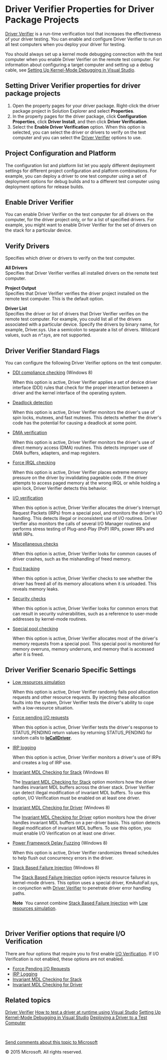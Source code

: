 <span id="vsdriver.driver_verifier_properties_for__driver_projects"></span>Driver Verifier Properties for Driver Package Projects
=================================================================================================================================

[Driver Verifier](devtest.driver_verifier) is a run-time verification tool that increases the effectiveness of your driver testing. You can enable and configure Driver Verifier to run on all test computers when you deploy your driver for testing.

You should always set up a kernel mode debugging connection with the test computer when you enable Driver Verifier on the remote test computer. For information about configuring a target computer and setting up a debug cable, see [Setting Up Kernel-Mode Debugging in Visual Studio](debugger.setting_up_kernel-mode_debugging_in_visual_studio).

<span id="Setting_Driver_Verifier_properties_for_driver_package_projects"></span><span id="setting_driver_verifier_properties_for_driver_package_projects"></span><span id="SETTING_DRIVER_VERIFIER_PROPERTIES_FOR_DRIVER_PACKAGE_PROJECTS"></span>Setting Driver Verifier properties for driver package projects
-----------------------------------------------------------------------------------------------------------------------------------------------------------------------------------------------------------------------------------------------------------------------------------------------------------------

1.  Open the property pages for your driver package. Right-click the driver package project in Solution Explorer and select **Properties**.
2.  In the property pages for the driver package, click **Configuration Properties**, click **Driver Install**, and then click **Driver Verification**.
3.  Select the **Enable Driver Verification** option. When this option is selected, you can select the driver or drivers to verify on the test computer and you can select the [Driver Verifier](devtest.driver_verifier) options to use.

<span id="Project_Configuration_and_Platform"></span><span id="project_configuration_and_platform"></span><span id="PROJECT_CONFIGURATION_AND_PLATFORM"></span>Project Configuration and Platform
-------------------------------------------------------------------------------------------------------------------------------------------------------------------------------------------------

The configuration list and platform list let you apply different deployment settings for different project configuration and platform combinations. For example, you can deploy a driver to one test computer using a set of deployment options for debug builds and to a different test computer using deployment options for release builds.

<span id="Enable_Driver_Verifier"></span><span id="enable_driver_verifier"></span><span id="ENABLE_DRIVER_VERIFIER"></span>Enable Driver Verifier
-------------------------------------------------------------------------------------------------------------------------------------------------

You can enable Driver Verifier on the test computer for all drivers on the computer, for the driver project only, or for a list of specified drivers. For example, you might want to enable Driver Verifier for the set of drivers on the stack for a particular device.

<span id="Verify_Drivers"></span><span id="verify_drivers"></span><span id="VERIFY_DRIVERS"></span>Verify Drivers
-----------------------------------------------------------------------------------------------------------------

Specifies which driver or drivers to verify on the test computer.

<span id="All_Drivers"></span><span id="all_drivers"></span><span id="ALL_DRIVERS"></span>**All Drivers**  
Specifies that Driver Verifier verifies all installed drivers on the remote test computer.

<span id="Project_Output"></span><span id="project_output"></span><span id="PROJECT_OUTPUT"></span>**Project Output**  
Specifies that Driver Verifier verifies the driver project installed on the remote test computer. This is the default option.

<span id="Driver_List"></span><span id="driver_list"></span><span id="DRIVER_LIST"></span>**Driver List**  
Specifies the driver or list of drivers that Driver Verifier verifies on the remote test computer. For example, you could list all of the drivers associated with a particular device. Specify the drivers by binary name, for example, Driver.sys. Use a semicolon to separate a list of drivers. Wildcard values, such as *n\*.sys*, are not supported.

<span id="Driver_Verifier_Standard_Flags"></span><span id="driver_verifier_standard_flags"></span><span id="DRIVER_VERIFIER_STANDARD_FLAGS"></span>Driver Verifier Standard Flags
---------------------------------------------------------------------------------------------------------------------------------------------------------------------------------

You can configure the following Driver Verifier options on the test computer.

-   [DDI compliance checking](devtest.ddi_compliance_checking) (Windows 8)

    When this option is active, Driver Verifier applies a set of device driver interface (DDI) rules that check for the proper interaction between a driver and the kernel interface of the operating system.

-   [Deadlock detection](devtest.deadlock_detection)

    When this option is active, Driver Verifier monitors the driver's use of spin locks, mutexes, and fast mutexes. This detects whether the driver's code has the potential for causing a deadlock at some point.

-   [DMA verification](devtest.dma_verification)

    When this option is active, Driver Verifier monitors the driver's use of direct memory access (DMA) routines. This detects improper use of DMA buffers, adapters, and map registers.

-   [Force IRQL checking](devtest.force_irql_checking)

    When this option is active, Driver Verifier places extreme memory pressure on the driver by invalidating pageable code. If the driver attempts to access paged memory at the wrong IRQL or while holding a spin lock, Driver Verifier detects this behavior.

-   [I/O verification](devtest.i_o_verification)

    When this option is active, Driver Verifier allocates the driver's Interrupt Request Packets (IRPs) from a special pool, and monitors the driver's I/O handling. This detects illegal or inconsistent use of I/O routines. Driver Verifier also monitors the calls of several I/O Manager routines and performs stress testing of Plug-and-Play (PnP) IRPs, power IRPs and WMI IRPs.

-   [Miscellaneous checks](devtest.miscellaneous_checks)

    When this option is active, Driver Verifier looks for common causes of driver crashes, such as the mishandling of freed memory.

-   [Pool tracking](devtest.pool_tracking)

    When this option is active, Driver Verifier checks to see whether the driver has freed all of its memory allocations when it is unloaded. This reveals memory leaks.

-   [Security checks](devtest.security_checks)

    When this option is active, Driver Verifier looks for common errors that can result in security vulnerabilities, such as a reference to user-mode addresses by kernel-mode routines.

-   [Special pool checking](devtest.special_pool)

    When this option is active, Driver Verifier allocates most of the driver's memory requests from a special pool. This special pool is monitored for memory overruns, memory underruns, and memory that is accessed after it is freed.

<span id="Driver_Verifier_Scenario_Specific_Settings"></span><span id="driver_verifier_scenario_specific_settings"></span><span id="DRIVER_VERIFIER_SCENARIO_SPECIFIC_SETTINGS"></span>Driver Verifier Scenario Specific Settings
---------------------------------------------------------------------------------------------------------------------------------------------------------------------------------------------------------------------------------

-   [Low resources simulation](devtest.low_resources_simulation)

    When this option is active, Driver Verifier randomly fails pool allocation requests and other resource requests. By injecting these allocation faults into the system, Driver Verifier tests the driver's ability to cope with a low-resource situation.

-   [Force pending I/O requests](devtest.force_pending_i_o_requests)

    When this option is active, Driver Verifier tests the driver's response to STATUS\_PENDING return values by returning STATUS\_PENDING for random calls to [**IoCallDriver**](kernel.iocalldriver).

-   [IRP logging](devtest.irp_logging)

    When this option is active, Driver Verifier monitors a driver's use of IRPs and creates a log of IRP use.

-   [Invariant MDL Checking for Stack](devtest.invariant_mdl_checking_for_stack) (Windows 8)

    The [Invariant MDL Checking for Stack](devtest.invariant_mdl_checking_for_stack) option monitors how the driver handles invariant MDL buffers across the driver stack. Driver Verifier can detect illegal modification of invariant MDL buffers. To use this option, I/O Verification must be enabled on at least one driver.

-   [Invariant MDL Checking for Driver](devtest.invariant_mdl_checking_for_driver) (Windows 8)

    The [Invariant MDL Checking for Driver](devtest.invariant_mdl_checking_for_driver) option monitors how the driver handles invariant MDL buffers on a per-driver basis. This option detects illegal modification of invariant MDL buffers. To use this option, you must enable I/O Verification on at least one driver.

-   [Power Framework Delay Fuzzing](devtest.concurrency_stress_test) (Windows 8)

    When this option is active, Driver Verifier randomizes thread schedules to help flush out concurrency errors in the driver.

-   [Stack Based Failure Injection](devtest.stack_based_failure_injection) (Windows 8)

    The [Stack Based Failure Injection](devtest.stack_based_failure_injection) option injects resource failures in kernel-mode drivers. This option uses a special driver, KmAutoFail.sys, in conjunction with [Driver Verifier](devtest.driver_verifier) to penetrate driver error handling paths.

    **Note**  You cannot combine [Stack Based Failure Injection](devtest.stack_based_failure_injection) with [Low resources simulation](devtest.low_resources_simulation).

     

<span id="Driver_Verifier_options_that_require_I_O_Verification"></span><span id="driver_verifier_options_that_require_i_o_verification"></span><span id="DRIVER_VERIFIER_OPTIONS_THAT_REQUIRE_I_O_VERIFICATION"></span>Driver Verifier options that require I/O Verification
-----------------------------------------------------------------------------------------------------------------------------------------------------------------------------------------------------------------------------------------------------------------------------

There are four options that require you to first enable [I/O Verification](devtest.i_o_verification). If I/O Verification is not enabled, these options are not enabled.

-   [Force Pending I/O Requests](devtest.force_pending_i_o_requests)
-   [IRP Logging](devtest.irp_logging)
-   [Invariant MDL Checking for Stack](devtest.invariant_mdl_checking_for_stack)
-   [Invariant MDL Checking for Driver](devtest.invariant_mdl_checking_for_driver)

<span id="related_topics"></span>Related topics
-----------------------------------------------

[Driver Verifier](devtest.driver_verifier)
[How to test a driver at runtime using Visual Studio](testing_a_driver_at_runtime.htm)
[Setting Up Kernel-Mode Debugging in Visual Studio](debugger.setting_up_kernel-mode_debugging_in_visual_studio)
[Deploying a Driver to a Test Computer](deploying_a_driver_to_a_test_computer.htm)
 

 

[Send comments about this topic to Microsoft](mailto:wsddocfb@microsoft.com?subject=Documentation%20feedback%20[VsDriver\vsdriver]:%20Driver%20Verifier%20Properties%20for%20%20Driver%20Package%20Projects%20%20RELEASE:%20(9/30/2015)&body=%0A%0APRIVACY%20STATEMENT%0A%0AWe%20use%20your%20feedback%20to%20improve%20the%20documentation.%20We%20don't%20use%20your%20email%20address%20for%20any%20other%20purpose,%20and%20we'll%20remove%20your%20email%20address%20from%20our%20system%20after%20the%20issue%20that%20you're%20reporting%20is%20fixed.%20While%20we're%20working%20to%20fix%20this%20issue,%20we%20might%20send%20you%20an%20email%20message%20to%20ask%20for%20more%20info.%20Later,%20we%20might%20also%20send%20you%20an%20email%20message%20to%20let%20you%20know%20that%20we've%20addressed%20your%20feedback.%0A%0AFor%20more%20info%20about%20Microsoft's%20privacy%20policy,%20see%20http://privacy.microsoft.com/en-us/default.aspx. "Send comments about this topic to Microsoft")

© 2015 Microsoft. All rights reserved.
